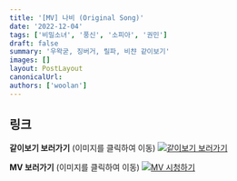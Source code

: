 ```yaml
---
title: '[MV] 나비 (Original Song)'
date: '2022-12-04'
tags: ['비밀소녀', '풍신', '소피아', '권민']
draft: false
summary: '우왁굳, 징버거, 릴파, 비챤 같이보기'
images: []
layout: PostLayout
canonicalUrl:
authors: ['woolan']
---
```


## 링크

**같이보기 보러가기** (이미지를 클릭하여 이동)
[![같이보기 보러가기](../static/images/logo.png)](https://cafe.naver.com/steamindiegame/8762631)

**MV 보러가기** (이미지를 클릭하여 이동)
[![MV 시청하기](https://i.ytimg.com/vi/MWjabjp4vt0/maxresdefault.jpg)](https://youtu.be/MWjabjp4vt0)
